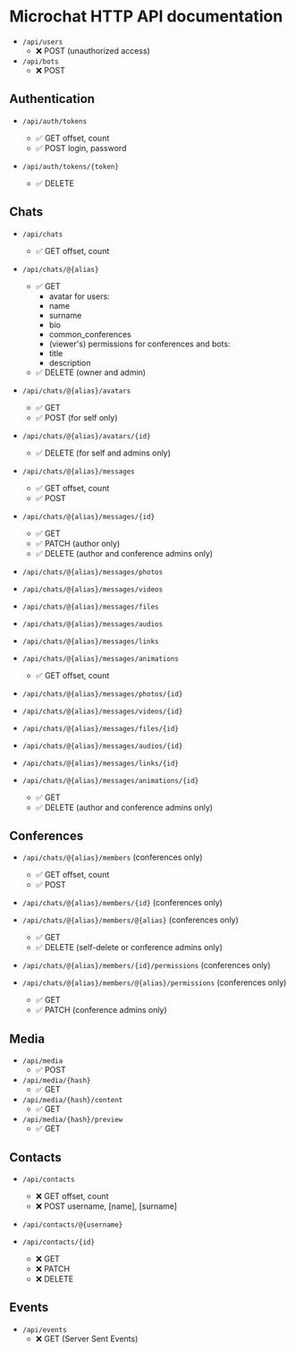 # Microchat HTTP API documentation

- `/api/users`
  - ❌ POST (unauthorized access)
- `/api/bots`
  - ❌ POST

## Authentication

- `/api/auth/tokens`
  - ✅ GET offset, count
  - ✅ POST login, password

- `/api/auth/tokens/{token}`
  - ✅ DELETE

## Chats

- `/api/chats`
  - ✅ GET offset, count

- `/api/chats/@{alias}`
  - ✅ GET
    - avatar
    for users:
    - name
    - surname
    - bio
    - common_conferences
    - (viewer's) permissions
    for conferences and bots:
    - title
    - description
  - ✅ DELETE (owner and admin)

- `/api/chats/@{alias}/avatars`
  - ✅ GET
  - ✅ POST (for self only)

- `/api/chats/@{alias}/avatars/{id}`
  - ✅ DELETE (for self and admins only)

- `/api/chats/@{alias}/messages`
  - ✅ GET offset, count
  - ✅ POST

- `/api/chats/@{alias}/messages/{id}`
  - ✅ GET
  - ✅ PATCH (author only)
  - ✅ DELETE (author and conference admins only)

- `/api/chats/@{alias}/messages/photos`
- `/api/chats/@{alias}/messages/videos`
- `/api/chats/@{alias}/messages/files`
- `/api/chats/@{alias}/messages/audios`
- `/api/chats/@{alias}/messages/links`
- `/api/chats/@{alias}/messages/animations`
  - ✅ GET offset, count

- `/api/chats/@{alias}/messages/photos/{id}`
- `/api/chats/@{alias}/messages/videos/{id}`
- `/api/chats/@{alias}/messages/files/{id}`
- `/api/chats/@{alias}/messages/audios/{id}`
- `/api/chats/@{alias}/messages/links/{id}`
- `/api/chats/@{alias}/messages/animations/{id}`
  - ✅ GET
  - ✅ DELETE (author and conference admins only)

## Conferences

- `/api/chats/@{alias}/members` (conferences only)
  - ✅ GET offset, count
  - ✅ POST

- `/api/chats/@{alias}/members/{id}` (conferences only)
- `/api/chats/@{alias}/members/@{alias}` (conferences only)
  - ✅ GET
  - ✅ DELETE (self-delete or conference admins only)

- `/api/chats/@{alias}/members/{id}/permissions` (conferences only)
- `/api/chats/@{alias}/members/@{alias}/permissions` (conferences only)
  - ✅ GET
  - ✅ PATCH (conference admins only)

## Media

- `/api/media`
  - ✅ POST
- `/api/media/{hash}`
  - ✅ GET
- `/api/media/{hash}/content`
  - ✅ GET
- `/api/media/{hash}/preview`
  - ✅ GET

## Contacts

- `/api/contacts`
  - ❌ GET offset, count
  - ❌ POST username, [name], [surname]

- `/api/contacts/@{username}`
- `/api/contacts/{id}`
  - ❌ GET
  - ❌ PATCH
  - ❌ DELETE

## Events

- `/api/events`
  - ❌ GET (Server Sent Events)
